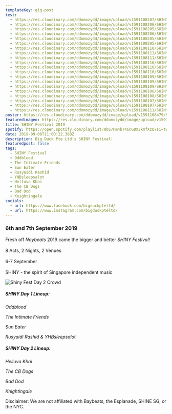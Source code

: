 ```yaml
---
templateKey: gig-post
test:
  - https://res.cloudinary.com/ddomozydd/image/upload/v1591108207/SHINY/IMG_0901-min_rwpyif.jpg
  - https://res.cloudinary.com/ddomozydd/image/upload/v1591108206/SHINY/IMG_0804-min_augsv6.jpg
  - https://res.cloudinary.com/ddomozydd/image/upload/v1591108205/SHINY/IMG_0734-min_mpqbes.jpg
  - https://res.cloudinary.com/ddomozydd/image/upload/v1591108206/SHINY/IMG_0744-min_v8bybv.jpg
  - https://res.cloudinary.com/ddomozydd/image/upload/v1591108205/SHINY/IMG_0583-min_tzlxyy.jpg
  - https://res.cloudinary.com/ddomozydd/image/upload/v1591108205/SHINY/IMG_0701-min_c4yobh.jpg
  - https://res.cloudinary.com/ddomozydd/image/upload/v1591108110/SHINY/IMG_0269-min_qlv7yo.jpg
  - https://res.cloudinary.com/ddomozydd/image/upload/v1591108111/SHINY/IMG_0538-min_mpzkwn.jpg
  - https://res.cloudinary.com/ddomozydd/image/upload/v1591108111/SHINY/IMG_0529-min_dyw0ln.jpg
  - https://res.cloudinary.com/ddomozydd/image/upload/v1591108110/SHINY/IMG_0437-min_yar4yn.jpg
  - https://res.cloudinary.com/ddomozydd/image/upload/v1591108110/SHINY/IMG_0348-min_pkpjje.jpg
  - https://res.cloudinary.com/ddomozydd/image/upload/v1591108110/SHINY/IMG_0351-min_owdtnl.jpg
  - https://res.cloudinary.com/ddomozydd/image/upload/v1591108109/SHINY/IMG_0391-min_psf9ke.jpg
  - https://res.cloudinary.com/ddomozydd/image/upload/v1591108109/SHINY/IMG_0362-min_kvza5t.jpg
  - https://res.cloudinary.com/ddomozydd/image/upload/v1591108109/SHINY/IMG_0387-min_rxsq2l.jpg
  - https://res.cloudinary.com/ddomozydd/image/upload/v1591108108/SHINY/IMG_0360-min_zi6vym.jpg
  - https://res.cloudinary.com/ddomozydd/image/upload/v1591108108/SHINY/IMG_0309-min_v1fve3.jpg
  - https://res.cloudinary.com/ddomozydd/image/upload/v1591108107/SHINY/IMG_0248-min_ju2g6w.jpg
  - https://res.cloudinary.com/ddomozydd/image/upload/v1591108107/SHINY/IMG_0211-2-min_ywnp5z.jpg
  - https://res.cloudinary.com/ddomozydd/image/upload/v1591108111/SHINY/IMG_0522-min_la1o5b.jpg
poster: https://res.cloudinary.com/ddomozydd/image/upload/v1591108479/SHINY/ShinyPOSt_bkhtrt.jpg
featuredimageo: https://res.cloudinary.com/ddomozydd/image/upload/v1591108559/SHINY/Shinyting_sly7cd.jpg
title: SHINY Festival 2019
spotify: https://open.spotify.com/playlist/0bS7Pm4bT46nG8XJkmfXzQ?si=tWIRBLDzT6qskd1fcudvdQ
date: 2019-09-06T11:00:22.388Z
description: Big Duck Pte Ltd's SHINY Festival!
featuredpost: false
tags:
  - SHINY Festival
  - Oddblood
  - The Intimate Friends
  - Sun Eater
  - Rusyaidi Rashid
  - YHBsleepsalot
  - Helluva Khai
  - The CB Dogs
  - Bad Dod
  - Knightingale
socials:
  - url: https://www.facebook.com/bigduckpteltd/
  - url: https://www.instagram.com/bigduckpteltd/
---
```

### 6th and 7th September 2019

Fresh off *Naybeats* 2019 came the bigger and better *SHINY Festival*!\
\
8 Acts, 2 Nights, 2 Venues\
\
6-7 September\
\
SHINY - the spirit of Singapore independent music

![](https://res.cloudinary.com/ddomozydd/image/upload/v1591108206/SHINY/IMG_0581-min_upeng9.jpg "Shiny Fest Day 2 Crowd")

##### SHINY Day 1 Lineup:

*Oddblood*

*The Intimate Friends*

*Sun Eater*

*Rusyaidi Rashid & YHBsleepsalot*

##### SHINY Day 2 Lineup:

*Helluva Khai*

*The CB Dogs*

*Bad Dod*

*Knightingale*



Disclaimer: We are not affiliated with Baybeats, the Esplanade, SHINE SG, or the NYC.